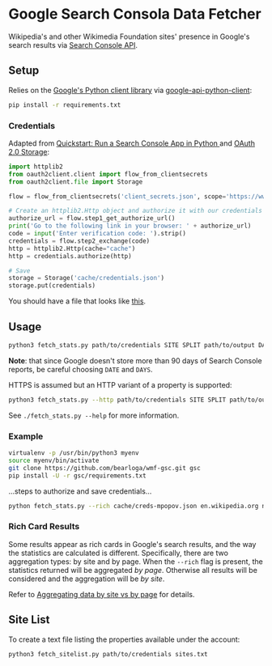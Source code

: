 # Google Search Consola Data Fetcher

Wikipedia's and other Wikimedia Foundation sites' presence in Google's search results via [Search Console API](https://developers.google.com/webmaster-tools/search-console-api-original/).

## Setup

Relies on the [Google's Python client library](https://developers.google.com/api-client-library/python/) via [google-api-python-client](https://github.com/google/google-api-python-client):

```bash
pip install -r requirements.txt
```

### Credentials

Adapted from [Quickstart: Run a Search Console App in Python ](https://developers.google.com/webmaster-tools/search-console-api-original/v3/quickstart/quickstart-python) and [OAuth 2.0 Storage](https://developers.google.com/api-client-library/python/guide/aaa_oauth#storage):

```python
import httplib2
from oauth2client.client import flow_from_clientsecrets
from oauth2client.file import Storage

flow = flow_from_clientsecrets('client_secrets.json', scope='https://www.googleapis.com/auth/webmasters.readonly', redirect_uri='urn:ietf:wg:oauth:2.0:oob')

# Create an httplib2.Http object and authorize it with our credentials
authorize_url = flow.step1_get_authorize_url()
print('Go to the following link in your browser: ' + authorize_url)
code = input('Enter verification code: ').strip()
credentials = flow.step2_exchange(code)
http = httplib2.Http(cache="cache")
http = credentials.authorize(http)

# Save
storage = Storage('cache/credentials.json')
storage.put(credentials)
```

You should have a file that looks like [this](cache/credentials-sample.json).

## Usage

```bash
python3 fetch_stats.py path/to/credentials SITE SPLIT path/to/output DATE DAYS
```

**Note**: that since Google doesn't store more than 90 days of Search Console reports, be careful choosing `DATE` and `DAYS`.

HTTPS is assumed but an HTTP variant of a property is supported:

```bash
python3 fetch_stats.py --http path/to/credentials SITE SPLIT path/to/output
```

See `./fetch_stats.py --help` for more information.

### Example

```bash
virtualenv -p /usr/bin/python3 myenv
source myenv/bin/activate
git clone https://github.com/bearloga/wmf-gsc.git gsc
pip install -U -r gsc/requirements.txt
```

…steps to authorize and save credentials…

```bash
python fetch_stats.py --rich cache/creds-mpopov.json en.wikipedia.org none output/enwiki 2018-03-24 90
```

### Rich Card Results

Some results appear as rich cards in Google's search results, and the way the statistics are calculated is different. Specifically, there are two aggregation types: by site and by page. When the `--rich` flag is present, the statistics returned will be aggregated _by page_. Otherwise all results will be considered and the aggregation will be _by site_.

Refer to [Aggregating data by site vs by page](https://support.google.com/webmasters/answer/6155685?authuser=0#urlorsite) for details.

## Site List

To create a text file listing the properties available under the account:

```
python3 fetch_sitelist.py path/to/credentials sites.txt
```
